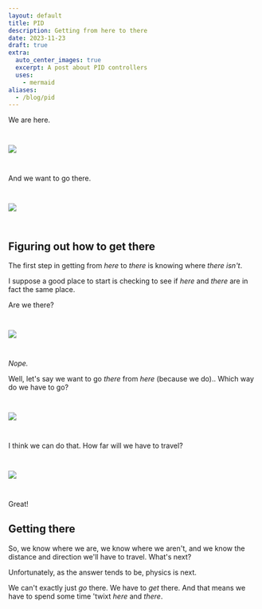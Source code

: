 ```yaml
---
layout: default
title: PID
description: Getting from here to there
date: 2023-11-23
draft: true
extra:
  auto_center_images: true
  excerpt: A post about PID controllers
  uses:
    - mermaid
aliases:
  - /blog/pid
---
```



We are here.

<img src="/images/posts/pid/here.svg" style="margin: 2em auto;" />

And we want to go there.

<img src="/images/posts/pid/here_there.svg" style="margin: 2em auto;" />

## Figuring out how to get there

The first step in getting from *here* to *there* is knowing where *there* *isn't*.

I suppose a good place to start is checking to see if *here* and *there* are in fact the same place.

Are we there?

<img src="/images/posts/pid/are_we_there.svg" style="margin: 2em auto;" />

*Nope.*

Well, let's say we want to go *there* from *here* (because we do).. Which way do we have to go?

<img src="/images/posts/pid/this_way.svg" style="margin: 2em auto;" />

I think we can do that. How far will we have to travel?

<img src="/images/posts/pid/how_far.svg" style="margin: 2em auto;" />

Great!

## Getting there

So,  we know where we are, we know where we aren't, and we know the distance and direction we'll have to travel. What's next?

Unfortunately, as the answer tends to be, physics is next.

We can't exactly just *go* there. We have to *get* there. And that means we have to spend some time 'twixt *here* and *there*.
